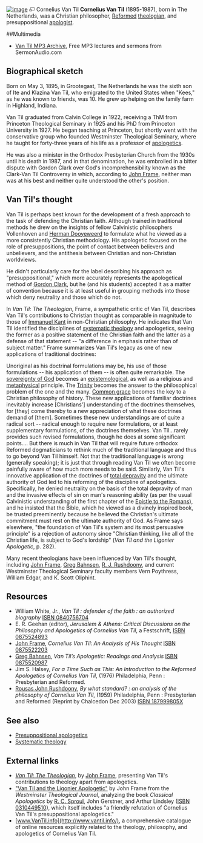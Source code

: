 [![image](images/c/c9/VanTil.jpg)](http://www.theopedia.com/File:VanTil.jpg)
[![image](data:image/png;base64,iVBORw0KGgoAAAANSUhEUgAAAA8AAAALCAAAAACFLIiAAAAAAnRSTlMA/1uRIrUAAABPSURBVAjXY/j///+5vXDwjAHIr26ZAgXZe8H8a/+hoIcw/9nevdVL9+79DuPvzQYZFPUezu8BMZLXgkExnD8HAu6hqv//n+HZVjD4DuUDAKlChD3fj6aPAAAAAElFTkSuQmCC)](http://www.theopedia.com/File:VanTil.jpg "Enlarge")
Cornelius Van Til
**Cornelius Van Til** (1895-1987), born in The Netherlands, was a
Christian philosopher, [Reformed](Reformed "Reformed")
[theologian](Theologian "Theologian"), and presuppositional
[apologist](Apologetics "Apologetics").

##Multimedia

-   [Van Til MP3 Archive](http://sermonaudio.com/search.asp?sortby=downloads&SpeakerOnly=true&currSection=sermonsspeaker&keyword=Dr.%5ECornelius%5EVan%5ETil),
    Free MP3 lectures and sermons from SermonAudio.com

## Biographical sketch

Born on May 3, 1895, in Grootegast, The Netherlands he was the
sixth son of Ite and Klazina Van Til, who emigrated to the United
States when "Kees," as he was known to friends, was 10. He grew up
helping on the family farm in Highland, Indiana.

Van Til graduated from Calvin College in 1922, receiving a ThM from
Princeton Theological Seminary in 1925 and his PhD from Princeton
University in 1927. He began teaching at Princeton, but shortly
went with the conservative group who founded Westminster
Theological Seminary, where he taught for forty-three years of his
life as a professor of [apologetics](Apologetics "Apologetics").

He was also a minister in the Orthodox Presbyterian Church from the
1930s until his death in 1987, and in that denomination, he was
embroiled in a bitter dispute with Gordon Clark over God's
incomprehensibility known as the Clark-Van Til Controversy in
which, according to [John Frame](John_Frame "John Frame"), neither
man was at his best and neither quite understood the other's
position.

## Van Til's thought

Van Til is perhaps best known for the development of a fresh
approach to the task of defending the Christian faith. Although
trained in traditional methods he drew on the insights of fellow
Calvinistic philosophers Vollenhoven and
[Herman Dooyeweerd](Herman_Dooyeweerd "Herman Dooyeweerd") to
formulate what he viewed as a more consistently Christian
methodology. His apologetic focused on the role of presuppositions,
the point of contact between believers and unbelievers, and the
antithesis between Christian and non-Christian worldviews.

He didn't particularly care for the label describing his approach
as "presuppositional," which more accurately represents the
apologetical method of [Gordon Clark](Gordon_Clark "Gordon Clark"),
but he (and his students) accepted it as a matter of convention
because it is at least useful in grouping methods into those which
deny neutrality and those which do not.

In *Van Til: The Theologian*, Frame, a sympathetic critic of Van
Til, describes Van Til's contributions to Christian thought as
comparable in magnitude to those of
[Immanuel Kant](Immanuel_Kant "Immanuel Kant") in non-Christian
philosophy. He indicates that Van Til identified the disciplines of
[systematic theology](Systematic_theology "Systematic theology")
and apologetics, seeing the former as a positive statement of the
Christian faith and the latter as a defense of that statement -- "a
difference in emphasis rather than of subject matter." Frame
summarizes Van Til's legacy as one of new applications of
traditional doctrines:

Unoriginal as his doctrinal formulations may be, his use of those
formulations -- his application of them -- is often quite
remarkable. The
[sovereignty of God](Sovereignty_of_God "Sovereignty of God")
becomes an [epistemological](Epistemology "Epistemology"), as well
as a religious and [metaphysical](Metaphysics "Metaphysics")
principle. The [Trinity](Trinity "Trinity") becomes the answer to
the philosophical problem of the one and the many.
[Common grace](Common_grace "Common grace") becomes the key to a
Christian philosophy of history. These new applications of familiar
doctrines inevitably increase [Christians'] understanding of the
doctrines themselves, for [they] come thereby to a new appreciation
of what these doctrines demand of [them]. Sometimes these new
understandings are of quite a radical sort -- radical enough to
require new formulations, or at least supplementary formulations,
of the doctrines themselves. Van Til...rarely provides such revised
formulations, though he does at some significant points.... But
there is much in Van Til that will require future orthodox Reformed
dogmaticians to rethink much of the traditional language and thus
to go beyond Van Til himself. Not that the traditional language is
wrong (generally speaking); it is just that through reading Van Til
we often become painfully aware of how much more needs to be said.
Similarly, Van Til's innovative application of the doctrines of
[total depravity](Total_depravity "Total depravity") and the
ultimate authority of God led to his reforming of the discipline of
apologetics. Specifically, he denied neutrality on the basis of the
total depravity of man and the invasive effects of sin on man's
reasoning ability (as per the usual Calvinistic understanding of
the first chapter of the
[Epistle to the Romans](Epistle_to_the_Romans "Epistle to the Romans")),
and he insisted that the Bible, which he viewed as a divinely
inspired book, be trusted preeminently because he believed the
Christian's ultimate commitment must rest on the ultimate authority
of God. As Frame says elsewhere, "the foundation of Van Til's
system and its most persuasive principle" is a rejection of
autonomy since "Christian thinking, like all of the Christian life,
is subject to God's lordship"
(*Van Til and the Ligonier Apologetic*, p. 282).

Many recent theologians have been influenced by Van Til's thought,
including [John Frame](John_Frame "John Frame"),
[Greg Bahnsen](Greg_Bahnsen "Greg Bahnsen"),
[R. J. Rushdoony](Rousas_John_Rushdoony "Rousas John Rushdoony"),
and current Westminster Theological Seminary faculty members Vern
Poythress, William Edgar, and K. Scott Oliphint.

## Resources

-   William White, Jr.,
    *Van Til : defender of the faith : an authorized biography*
    [ISBN 0840756704](http://www.theopedia.com/Special:BookSources/0840756704)
-   E. R. Geehan (editor),
    *Jerusalem & Athens: Critical Discussions on the Philosophy and Apologetics of Cornelius Van Til*,
    a Festschrift,
    [ISBN 0875524893](http://www.theopedia.com/Special:BookSources/0875524893)
-   [John Frame](John_Frame "John Frame"),
    *Cornelius Van Til: An Analysis of His Thought*
    [ISBN 0875522203](http://www.theopedia.com/Special:BookSources/0875522203)
-   [Greg Bahnsen](Greg_Bahnsen "Greg Bahnsen"),
    *Van Til’s Apologetic: Readings and Analysis*
    [ISBN 0875520987](http://www.theopedia.com/Special:BookSources/0875520987)
-   Jim S. Halsey,
    *For a Time Such as This: An Introduction to the Reformed Apologetics of Cornelius Van Til*,
    (1976) Philadelphia, Penn : Presbyterian and Reformed.
-   [Rousas John Rushdoony](Rousas_John_Rushdoony "Rousas John Rushdoony"),
    *By what standard? : an analysis of the philosophy of Cornelius Van Til*,
    (1959) Philadelphia, Penn : Presbyterian and Reformed (Reprint by
    Chalcedon Dec 2003)
    [ISBN 187999805X](http://www.theopedia.com/Special:BookSources/187999805X)

## See also

-   [Presuppositional apologetics](Presuppositional_apologetics "Presuppositional apologetics")
-   [Systematic theology](Systematic_theology "Systematic theology")

## External links

-   [*Van Til: The Theologian*](http://www.reformed.org/apologetics/frame_vtt.html),
    by [John Frame](John_Frame "John Frame"), presenting Van Til's
    contributions to theology apart from apologetics.
-   ["Van Til and the Ligonier Apologetic"](http://reformed.org/apologetics/frame_ligonier.html)
    by John Frame from the *Westminster Theological Journal*, analyzing
    the book *Classical Apologetics* by
    [R. C. Sproul](R._C._Sproul "R. C. Sproul"), John Gerstner, and
    Arthur Lindsley
    ([ISBN 0310449510](http://www.theopedia.com/Special:BookSources/0310449510)),
    which itself includes "a friendly refutation of Cornelius Van Til's
    presuppositional apologetics."
-   [www.VanTil.info](http://www.vantil.info/), a comprehensive
    catalogue of online resources explicitly related to the theology,
    philosophy, and apologetics of Cornelius Van Til.



